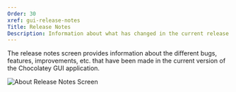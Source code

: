 ```yaml
---
Order: 30
xref: gui-release-notes
Title: Release Notes
Description: Information about what has changed in the current release of Chocolatey GUI
---
```


The release notes screen provides information about the different bugs, features, improvements, etc. that have been made
in the current version of the Chocolatey GUI application.

![About Release Notes Screen](/assets/images/chocolatey-gui/user_interface_about_release_notes.png "About Release Notes Screen")
